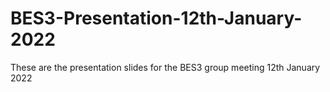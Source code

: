 # BES3-Presentation-12th-January-2022
These are the presentation slides for the BES3 group meeting 12th January 2022
